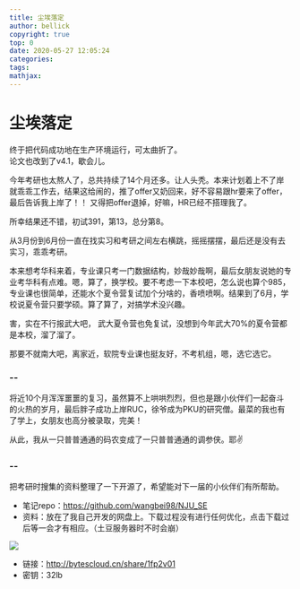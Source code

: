 ```yaml
---
title: 尘埃落定
author: bellick
copyright: true
top: 0
date: 2020-05-27 12:05:24
categories:
tags:
mathjax:
---
```



# 尘埃落定

终于把代码成功地在生产环境运行，可太曲折了。
<br/>
论文也改到了v4.1，歇会儿。
<br/>


今年考研也太熬人了，总共持续了14个月还多。让人头秃。本来计划着上不了岸就乖乖工作去，结果这给闹的，推了offer又奶回来，好不容易跟hr要来了offer，最后告诉我上岸了！！ 又得把offer退掉，好嘛，HR已经不搭理我了。

所幸结果还不错，初试391，第13，总分第8。

从3月份到6月份一直在找实习和考研之间左右横跳，摇摇摆摆，最后还是没有去实习，乖乖考研。

本来想考华科来着，专业课只考一门数据结构，妙哉妙哉啊，最后女朋友说她的专业考华科有点难。嗯，算了，换学校。要不考虑一下本校吧，怎么说也算个985，专业课也很简单，还能水个夏令营复试加个分啥的，香喷喷啊。结果到了6月，学校说夏令营只要学硕。算了算了，对搞学术没兴趣。

害，实在不行报武大吧， 武大夏令营也免复试，没想到今年武大70%的夏令营都是本校，溜了溜了。

那要不就南大吧，离家近，软院专业课也挺友好，不考机组，嗯，选它选它。

### -- 

将近10个月浑浑噩噩的复习，虽然算不上哄哄烈烈，但也是跟小伙伴们一起奋斗的火热的岁月，最后胖子成功上岸RUC，徐爷成为PKU的研究僧。最菜的我也有了学上，女朋友也高分被录取，完美！

从此，我从一只普普通通的码农变成了一只普普通通的调参侠。耶✌️


### --

把考研时搜集的资料整理了一下开源了，希望能对下一届的小伙伴们有所帮助。

* 笔记repo：https://github.com/wangbei98/NJU_SE
* 资料：放在了我自己开发的网盘上。下载过程没有进行任何优化，点击下载过后等一会才有相应。（土豆服务器时不时会崩）

![](https://tva1.sinaimg.cn/large/007S8ZIlly1gf6z1vb5ihj30r003e74l.jpg)

* 链接：http://bytescloud.cn/share/1fp2v01
* 密钥：32lb